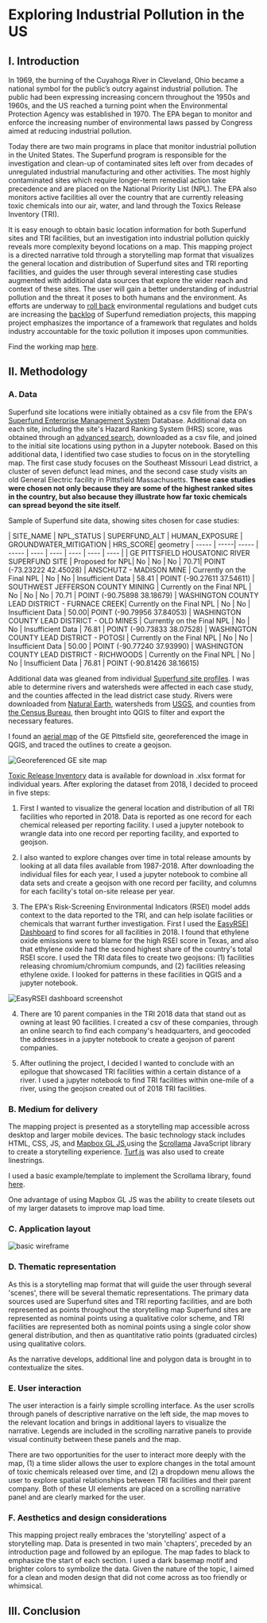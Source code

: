 # Exploring Industrial Pollution in the US

## I. Introduction

In 1969, the burning of the Cuyahoga River in Cleveland, Ohio became a national symbol for the public’s outcry against industrial pollution. The public had been expressing increasing concern throughout the 1950s and 1960s, and the US reached a turning point when the Environmental Protection Agency was established in 1970. The EPA began to monitor and enforce the increasing number of environmental laws passed by Congress aimed at reducing industrial pollution.

Today there are two main programs in place that monitor industrial pollution in the United States. The Superfund program is responsible for the investigation and clean-up of contaminated sites left over from decades of unregulated industrial manufacturing and other activities. The most highly contaminated sites which require longer-term remedial action take precedence and are placed on the National Priority List (NPL). The EPA also monitors active facilities all over the country that are currently releasing toxic chemicals into our air, water, and land through the Toxics Release Inventory (TRI).

It is easy enough to obtain basic location information for both Superfund sites and TRI facilities, but an investigation into industrial pollution quickly reveals more complexity beyond locations on a map. This mapping project is a directed narrative told through a storytelling map format that visualizes the general location and distribution of Superfund sites and TRI reporting facilities, and guides the user through several interesting case studies augmented with additional data sources that explore the wider reach and context of these sites. The user will gain a better understanding of industrial pollution and the threat it poses to both humans and the environment. As efforts are underway to [roll back](https://www.vox.com/energy-and-environment/2018/1/26/16936104/epa-trump-toxic-air-pollution) environmental regulations and budget cuts are increasing the [backlog]( https://www.latimes.com/world-nation/story/2020-01-04/backlog-of-toxic-superfund-clean-ups-grows-under-trump) of Superfund remediation projects, this mapping project emphasizes the importance of a framework that regulates and holds industry accountable for the toxic pollution it imposes upon communities.

Find the working map [here](https://eileengrady.github.io/us-industrial-pollution/).

## II. Methodology

### A. Data

Superfund site locations were initially obtained as a csv file from the EPA's [Superfund Enterprise Management System](https://www.epa.gov/enviro/sems-search) Database. Additional data on each site, including the site's Hazard Ranking System (HRS) score, was obtained through an [advanced search](https://cumulis.epa.gov/supercpad/cursites/srchsites.cfm), downloaded as a csv file, and joined to the initial site locations using python in a Jupyter notebook. Based on this additional data, I identified two case studies to focus on in the storytelling map. The first case study focuses on the Southeast Missouri Lead district, a cluster of seven defunct lead mines, and the second case study visits an old General Electric facility in Pittsfield Massachusetts. __These case studies were chosen not only because they are some of the highest ranked sites in the country, but also because they illustrate how far toxic chemicals can spread beyond the site itself.__

Sample of Superfund site data, showing sites chosen for case studies:

| SITE_NAME | NPL_STATUS | SUPERFUND_ALT | HUMAN_EXPOSURE | GROUNDWATER_MITIGATION | HRS_SCORE| geometry
| ----- | -----| ----- | ----- | ---- | ---- | ---- | ---- | ---- |
| GE PITTSFIELD HOUSATONIC RIVER SUPERFUND SITE	| Proposed for NPL| No | No | No | 70.71| POINT (-73.23222 42.45028) 
| ANSCHUTZ - MADISON MINE | Currently on the Final NPL | No | No | Insufficient Data | 58.41 | POINT (-90.27611 37.54611)
| SOUTHWEST JEFFERSON COUNTY MINING	| Currently on the Final NPL | No | No | No | 70.71 | POINT (-90.75898 38.18679)
| WASHINGTON COUNTY LEAD DISTRICT - FURNACE CREEK| Currently on the Final NPL | No | No | Insufficient Data | 50.00| POINT (-90.79956 37.84053)
| WASHINGTON COUNTY LEAD DISTRICT - OLD MINES | Currently on the Final NPL | No	| No | Insufficient Data | 76.81 | POINT (-90.73833 38.07528)
| WASHINGTON COUNTY LEAD DISTRICT - POTOSI | Currently on the Final NPL | No | No | Insufficient Data | 50.00	| POINT (-90.77240 37.93990)
| WASHINGTON COUNTY LEAD DISTRICT - RICHWOODS | Currently on the Final NPL | No | No | Insufficient Data | 76.81 | POINT (-90.81426 38.16615)

Additional data was gleaned from individual [Superfund site profiles](https://www.epa.gov/superfund). I was able to determine rivers and watersheds were affected in each case study, and the counties affected in the lead district case study. Rivers were downloaded from [Natural Earth](https://www.naturalearthdata.com/downloads/10m-physical-vectors/), watersheds from [USGS](https://www.usgs.gov/core-science-systems/ngp/national-hydrography/access-national-hydrography-products), and counties from [the Census Bureau](https://www.census.gov/cgi-bin/geo/shapefiles/index.php?year=2019&layergroup=Counties+%28and+equivalent%29), then brought into QGIS to filter and export the necessary features.

I found an [aerial map](https://www.epa.gov/ge-housatonic) of the GE Pittsfield site, georeferenced the image in QGIS, and traced the outlines to create a geojson.

![Georeferenced GE site map](images/georeferenced-map.png)

[Toxic Release Inventory](https://www.epa.gov/toxics-release-inventory-tri-program/tri-basic-data-files-calendar-years-1987-2018) data is available for download in .xlsx format for individual years. After exploring the dataset from 2018, I decided to proceed in five steps:

1. First I wanted to visualize the general location and distribution of all TRI facilities who reported in 2018. Data is reported as one record for each chemical released per reporting facility. I used a jupyter notebook to wrangle data into one record per reporting facility, and exported to geojson.

2. I also wanted to explore changes over time in total release amounts by looking at all data files available from 1987-2018. After downloading the individual files for each year, I used a jupyter notebook to combine all data sets and create a geojson with one record per facility, and columns for each facility's total on-site release per year.

3. The EPA's Risk-Screening Environmental Indicators (RSEI) model adds context to the data reported to the TRI, and can help isolate facilities or chemicals that warrant further investigation. First I used the [EasyRSEI Dashboard](https://edap.epa.gov/public/extensions/EasyRSEI/EasyRSEI.html) to find scores for all facilities in 2018. I found that ethylene oxide emissions were to blame for the high RSEI score in Texas, and also that ethylene oxide had the second highest share of the country's total RSEI score. I used the TRI data files to create two geojsons: (1) facilities releasing chromium/chromium compunds, and (2) facilities releasing ethylene oxide. I looked for patterns in these facilities in QGIS and a jupyter notebook.

![EasyRSEI dashboard screenshot](images/easy-rsei-dashboard.png)

4. There are 10 parent companies in the TRI 2018 data that stand out as owning at least 90 facilities. I created  a csv of these companies, through an online search to find each company's headquarters, and geocoded the addresses in a jupyter notebook to create a geojson of parent companies.

5. After outlining the project, I decided I wanted to conclude with an epilogue that showcased TRI facilities within a certain distance of a river. I used a jupyter notebook to find TRI facilities within one-mile of a river, using the geojson created out of 2018 TRI facilities.

### B. Medium for delivery

The mapping project is presented as a storytelling map accessible across desktop and larger mobile devices. The basic technology stack includes HTML, CSS, JS, and [Mapbox GL JS](https://docs.mapbox.com/mapbox-gl-js/api/),using the [Scrollama](https://github.com/russellgoldenberg/scrollama) JavaScript library to create a storytelling experience. [Turf.js](https://turfjs.org/) was also used to create linestrings.

I used a basic example/template to implement the Scrollama library, found [here](https://scrollytelling-edu.herokuapp.com/).

One advantage of using Mapbox GL JS was the ability to create tilesets out of my larger datasets to improve map load time.

### C. Application layout

![basic wireframe](images/wireframe-1.jpg)

### D. Thematic representation

As this is a storytelling map format that will guide the user through several 'scenes', there will be several thematic representations. The primary data sources used are Superfund sites and TRI reporting facilities, and are both represented as points throughout the storytelling map Superfund sites are represented as nominal points
using a qualitative color scheme, and TRI facilities are represented both as nominal points using a single color show general distribution, and then as quantitative ratio points (graduated circles) using qualitative colors.

As the narrative develops, additional line and polygon data is brought in to contextualize the sites.

### E. User interaction

The user interaction is a fairly simple scrolling interface. As the user scrolls through panels of descriptive narrative on the left side, the map moves to the relevant location and brings in additional layers to visualize the narrative. Legends are included in the scrolling narrative panels to provide visual continuity between these panels and the map. 

There are two opportunities for the user to interact more deeply with the map, (1) a time slider allows the user to explore changes in the total amount of toxic chemicals released over time, and (2) a dropdown menu allows the user to explore spatial relationships between TRI facilities and their parent company. Both of these UI elements are placed on a scrolling narrative panel and are clearly marked for the user.

### F. Aesthetics and design considerations

This mapping project really embraces the 'storytelling' aspect of a storytelling map. Data is presented in two main 'chapters', preceded by an introduction page and followed by an epilogue. The map fades to black to emphasize the start of each section. I used a dark basemap motif and brighter colors to symbolize the data. Given the nature of the topic, I aimed for a clean and moden design that did not come across as too friendly or whimsical.

## III. Conclusion